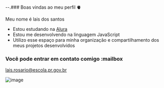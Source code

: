 --.### Boas vindas ao meu perfil 🫀

Meu nome é lais dos santos

- Estou estudando na [Alura](https://www.alura.com.br)
- Estou me desenvolvendo na linguagem JavaScript
- Utilizo esse espaço para minha organização e compartilhamento dos meus projetos desenvolvidos

### Você pode entrar em contato comigo :mailbox

lais.rosario@escola.pr.gov.br

![image](https://github.com/laispoli1b/laispoli1b/assets/138008331/14fc817d-793f-474c-b71d-02b47a418253)



